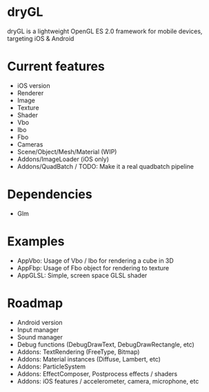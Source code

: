 dryGL
=====

dryGL is a lightweight OpenGL ES 2.0 framework for mobile devices, targeting iOS & Android

Current features
================
- iOS version
- Renderer
- Image
- Texture
- Shader
- Vbo
- Ibo
- Fbo
- Cameras
- Scene/Object/Mesh/Material (WIP)
- Addons/ImageLoader (iOS only)
- Addons/QuadBatch / TODO: Make it a real quadbatch pipeline

Dependencies
============
- Glm

Examples
========
- AppVbo: Usage of Vbo / Ibo for rendering a cube in 3D
- AppFbp: Usage of Fbo object for rendering to texture
- AppGLSL: Simple, screen space GLSL shader

Roadmap
=======
- Android version
- Input manager
- Sound manager
- Debug functions (DebugDrawText, DebugDrawRectangle, etc)
- Addons: TextRendering (FreeType, Bitmap)
- Addons: Material instances (Diffuse, Lambert, etc)
- Addons: ParticleSystem
- Addons: EffectComposer, Postprocess effects / shaders
- Addons: iOS features / accelerometer, camera, microphone, etc

